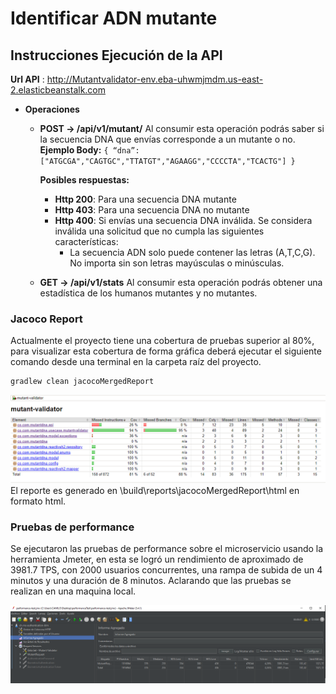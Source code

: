 # Identificar ADN mutante

## Instrucciones Ejecución de la API

**Url API** : http://Mutantvalidator-env.eba-uhwmjmdm.us-east-2.elasticbeanstalk.com
+ **Operaciones**
    + **POST → /api/v1/mutant/**
      Al consumir esta operación podrás saber si la secuencia DNA que envías corresponde a un mutante o no.
      **Ejemplo Body:**
      `
      {
      “dna”:["ATGCGA","CAGTGC","TTATGT","AGAAGG","CCCCTA","TCACTG"]
      }
      `

      **Posibles respuestas:**
        - **Http 200**: Para una secuencia DNA mutante
        - **Http 403**: Para una secuencia DNA no mutante
        - **Http 400**: Si envías una secuencia DNA inválida.
          Se considera inválida una solicitud que no cumpla las siguientes características:
            - La secuencia ADN solo puede contener las letras (A,T,C,G). No importa sin son letras
              mayúsculas o minúsculas.

    + **GET → /api/v1/stats**
      Al consumir esta operación podrás obtener una estadística de los humanos mutantes y no mutantes.
      
### Jacoco Report
Actualmente el proyecto tiene una cobertura de pruebas superior al 80%, para visualizar esta cobertura de forma gráfica deberá ejecutar el siguiente comando desde una terminal en la carpeta raíz del proyecto.

    gradlew clean jacocoMergedReport

![jacocoCodeCoverage.png](jacocoCodeCoverage.png)
El reporte es generado en \build\reports\jacocoMergedReport\html en formato html.

### Pruebas de performance

Se ejecutaron las pruebas de performance sobre el microservicio usando la herramienta Jmeter, en esta se logró un rendimiento de aproximado de 3981.7 TPS, con 2000 usuarios concurrentes, una rampa de subida de un 4 minutos y una duración de 8 minutos. Aclarando que las pruebas se realizan en una maquina local.

![performanceTest.png](performanceTest.png)


